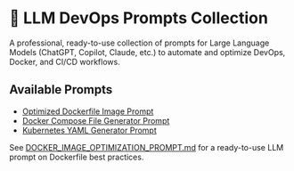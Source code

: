# 🧠 LLM DevOps Prompts Collection

A professional, ready-to-use collection of prompts for Large Language Models (ChatGPT, Copilot, Claude, etc.) to automate and optimize DevOps, Docker, and CI/CD workflows.

## Available Prompts

- [Optimized Dockerfile Image Prompt](./prompts/DOCKER_IMAGE_OPTIMIZATION_PROMPT.md)
- [Docker Compose File Generator Prompt](./prompts/DOCKER_COMPOSE_PROMPT.md)
- [Kubernetes YAML Generator Prompt](./prompts/KUBERNETES_OPTIMIZED_PROMPT.md)


See [DOCKER_IMAGE_OPTIMIZATION_PROMPT.md](./prompts/DOCKER_IMAGE_OPTIMIZATION_PROMPT.md) for a ready-to-use LLM prompt on Dockerfile best practices.
